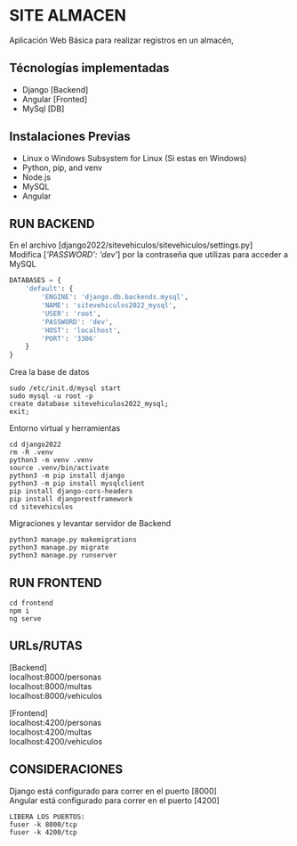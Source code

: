 # SITE ALMACEN
Aplicación Web Básica para realizar registros en un almacén,


## Técnologías implementadas
* Django  [Backend]
* Angular [Fronted]
* MySql	  [DB]


## Instalaciones Previas
* Linux o Windows Subsystem for Linux (Si estas en Windows)
* Python, pip, and venv
* Node.js
* MySQL
* Angular


## RUN BACKEND
En el archivo [django2022/sitevehiculos/sitevehiculos/settings.py]  
Modifica [*'PASSWORD': 'dev'*] por la contraseña que utilizas para acceder a MySQL
```py
DATABASES = {
    'default': {
        'ENGINE': 'django.db.backends.mysql',
        'NAME': 'sitevehiculos2022_mysql',
        'USER': 'root',
        'PASSWORD': 'dev',
        'HOST': 'localhost',
        'PORT': '3306'        
    }
}
```

Crea la base de datos
```console
sudo /etc/init.d/mysql start
sudo mysql -u root -p
create database sitevehiculos2022_mysql;
exit;
```

Entorno virtual y herramientas
```console
cd django2022
rm -R .venv
python3 -m venv .venv
source .venv/bin/activate
python3 -m pip install django
python3 -m pip install mysqlclient
pip install django-cors-headers
pip install djangorestframework
cd sitevehiculos
```

Migraciones y levantar servidor de Backend
```console
python3 manage.py makemigrations
python3 manage.py migrate
python3 manage.py runserver
```


## RUN FRONTEND
```console
cd frontend  
npm i  
ng serve  
```


## URLs/RUTAS
[Backend]  
localhost:8000/personas  
localhost:8000/multas  
localhost:8000/vehiculos  

[Frontend]  
localhost:4200/personas  
localhost:4200/multas  
localhost:4200/vehiculos  


## CONSIDERACIONES
Django está configurado para correr en el puerto [8000]  
Angular está configurado para correr en el puerto [4200]  

```console
LIBERA LOS PUERTOS:
fuser -k 8000/tcp
fuser -k 4200/tcp
```
